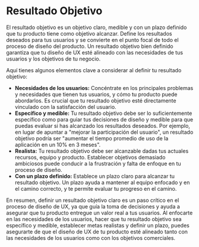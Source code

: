 # Resultado Objetivo

El resultado objetivo es un objetivo claro, medible y con un plazo definido que tu producto tiene como objetivo alcanzar. Define los resultados deseados para tus usuarios y se convierte en el punto focal de todo el proceso de diseño del producto. Un resultado objetivo bien definido garantiza que tu diseño de UX esté alineado con las necesidades de tus usuarios y los objetivos de tu negocio.

Aquí tienes algunos elementos clave a considerar al definir tu resultado objetivo:

- **Necesidades de los usuarios:** Concéntrate en los principales problemas y necesidades que tienen tus usuarios, y cómo tu producto puede abordarlos. Es crucial que tu resultado objetivo esté directamente vinculado con la satisfacción del usuario.
- **Específico y medible:** Tu resultado objetivo debe ser lo suficientemente específico como para guiar tus decisiones de diseño y medible para que puedas evaluar si has alcanzado los resultados deseados. Por ejemplo, en lugar de apuntar a "mejorar la participación del usuario", un resultado objetivo podría ser "aumentar el tiempo promedio de uso de la aplicación en un 10% en 3 meses".
- **Realista:** Tu resultado objetivo debe ser alcanzable dadas tus actuales recursos, equipo y producto. Establecer objetivos demasiado ambiciosos puede conducir a la frustración y falta de enfoque en tu proceso de diseño.
- **Con un plazo definido:** Establece un plazo claro para alcanzar tu resultado objetivo. Un plazo ayuda a mantener al equipo enfocado y en el camino correcto, y te permite evaluar tu progreso en el camino.

En resumen, definir un resultado objetivo claro es un paso crítico en el proceso de diseño de UX, ya que guía la toma de decisiones y ayuda a asegurar que tu producto entregue un valor real a tus usuarios. Al enfocarte en las necesidades de los usuarios, hacer que tu resultado objetivo sea específico y medible, establecer metas realistas y definir un plazo, puedes asegurarte de que el diseño de UX de tu producto esté alineado tanto con las necesidades de los usuarios como con los objetivos comerciales.
